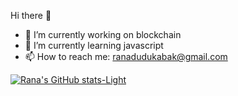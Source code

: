 Hi there 👋


- 🔭 I’m currently working on blockchain
- 🌱 I’m currently learning javascript
- 📫 How to reach me: ranadudukabak@gmail.com

[![Rana's GitHub stats-Light](https://github-readme-stats.vercel.app/api?username=ranadudukabak&show_icons=true&theme=default#gh-light-mode-only)](https://github.com/ranadudukabak/github-readme-stats#gh-light-mode-only)

